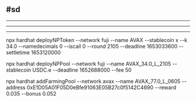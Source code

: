 ## #sd

---

---

---

npx hardhat deployNPToken --network fuji --name AVAX --stablecoin x --k 34.0 --namedecimals 0 --iscall 0 --round 2105 --deadline 1653033600 --settletime 1653120000

npx hardhat deployNPPool --network fuji --name AVAX_34.0_L_2105 --stablecoin USDC.e --deadline 1652688000 --fee 50

npx hardhat addFarmingPool --network avax --name AVAX_77.0_L_0605 --address 0xE1D05A01F05D0eBfe91063E05B27c0f5142C4690 --reward 0.035 --bonus 0.052
